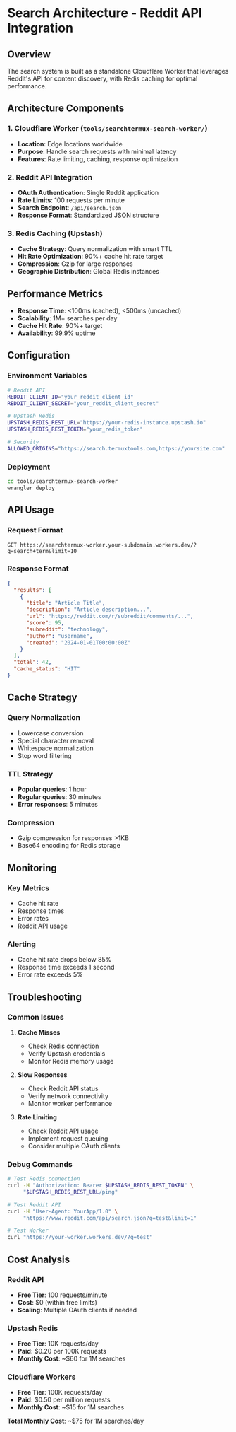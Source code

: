 # Search Architecture - Reddit API Integration

## Overview

The search system is built as a standalone Cloudflare Worker that leverages Reddit's API for content discovery, with Redis caching for optimal performance.

## Architecture Components

### 1. Cloudflare Worker (`tools/searchtermux-search-worker/`)
- **Location**: Edge locations worldwide
- **Purpose**: Handle search requests with minimal latency
- **Features**: Rate limiting, caching, response optimization

### 2. Reddit API Integration
- **OAuth Authentication**: Single Reddit application
- **Rate Limits**: 100 requests per minute
- **Search Endpoint**: `/api/search.json`
- **Response Format**: Standardized JSON structure

### 3. Redis Caching (Upstash)
- **Cache Strategy**: Query normalization with smart TTL
- **Hit Rate Optimization**: 90%+ cache hit rate target
- **Compression**: Gzip for large responses
- **Geographic Distribution**: Global Redis instances

## Performance Metrics

- **Response Time**: <100ms (cached), <500ms (uncached)
- **Scalability**: 1M+ searches per day
- **Cache Hit Rate**: 90%+ target
- **Availability**: 99.9% uptime

## Configuration

### Environment Variables

```bash
# Reddit API
REDDIT_CLIENT_ID="your_reddit_client_id"
REDDIT_CLIENT_SECRET="your_reddit_client_secret"

# Upstash Redis
UPSTASH_REDIS_REST_URL="https://your-redis-instance.upstash.io"
UPSTASH_REDIS_REST_TOKEN="your_redis_token"

# Security
ALLOWED_ORIGINS="https://search.termuxtools.com,https://yoursite.com"
```

### Deployment

```bash
cd tools/searchtermux-search-worker
wrangler deploy
```

## API Usage

### Request Format

```http
GET https://searchtermux-worker.your-subdomain.workers.dev/?q=search+term&limit=10
```

### Response Format

```json
{
  "results": [
    {
      "title": "Article Title",
      "description": "Article description...",
      "url": "https://reddit.com/r/subreddit/comments/...",
      "score": 95,
      "subreddit": "technology",
      "author": "username",
      "created": "2024-01-01T00:00:00Z"
    }
  ],
  "total": 42,
  "cache_status": "HIT"
}
```

## Cache Strategy

### Query Normalization
- Lowercase conversion
- Special character removal
- Whitespace normalization
- Stop word filtering

### TTL Strategy
- **Popular queries**: 1 hour
- **Regular queries**: 30 minutes
- **Error responses**: 5 minutes

### Compression
- Gzip compression for responses >1KB
- Base64 encoding for Redis storage

## Monitoring

### Key Metrics
- Cache hit rate
- Response times
- Error rates
- Reddit API usage

### Alerting
- Cache hit rate drops below 85%
- Response time exceeds 1 second
- Error rate exceeds 5%

## Troubleshooting

### Common Issues

1. **Cache Misses**
   - Check Redis connection
   - Verify Upstash credentials
   - Monitor Redis memory usage

2. **Slow Responses**
   - Check Reddit API status
   - Verify network connectivity
   - Monitor worker performance

3. **Rate Limiting**
   - Check Reddit API usage
   - Implement request queuing
   - Consider multiple OAuth clients

### Debug Commands

```bash
# Test Redis connection
curl -H "Authorization: Bearer $UPSTASH_REDIS_REST_TOKEN" \
     "$UPSTASH_REDIS_REST_URL/ping"

# Test Reddit API
curl -H "User-Agent: YourApp/1.0" \
     "https://www.reddit.com/api/search.json?q=test&limit=1"

# Test Worker
curl "https://your-worker.workers.dev/?q=test"
```

## Cost Analysis

### Reddit API
- **Free Tier**: 100 requests/minute
- **Cost**: $0 (within free limits)
- **Scaling**: Multiple OAuth clients if needed

### Upstash Redis
- **Free Tier**: 10K requests/day
- **Paid**: $0.20 per 100K requests
- **Monthly Cost**: ~$60 for 1M searches

### Cloudflare Workers
- **Free Tier**: 100K requests/day
- **Paid**: $0.50 per million requests
- **Monthly Cost**: ~$15 for 1M searches

**Total Monthly Cost**: ~$75 for 1M searches/day




